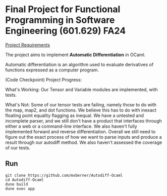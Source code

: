 # Final Project for Functional Programming in Software Engineering (601.629) FA24

[Project Requirements](https://pl.cs.jhu.edu/fpse/assignments/project.html)

The project aims to implement **Automatic Differentiation** in OCaml.

Automatic differentiation is an algorithm used to evaluate derivatives of functions expressed as a computer program. 

(Code Checkpoint) Project Progress: 

What's Working: Our Tensor and Variable modules are implemented, with tests. 

What's Not: Some of our tensor tests are failing, namely those to do with the map, map2, and dot functions. We believe this has to do with inexact floating point equality flagging as inequal.
We have a untested and incomplete parser, and we still don't have a product that interfaces through either a web or a command-line interface. We also haven't fully implemented forward and reverse differentiation. Overall we still need to figure out the exact process of how we want to parse inputs and produce a result through our autodiff method. We also haven't assessed the coverage of our tests. 

## Run

```
git clone https://github.com/mxberner/Autodiff-Ocaml
cd Autodiff-Ocaml
dune build
dune exec app
```
